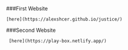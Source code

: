 ###First Website 

``` [here](https://alexshcer.github.io/justice/) ```

###Second Website 

``` [here](https://play-box.netlify.app/)```
